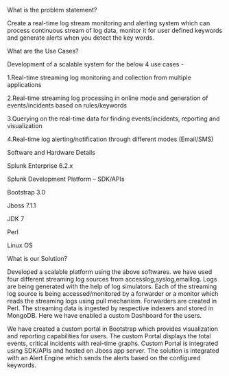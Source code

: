 What is the problem statement?

Create a real-time log stream monitoring and alerting system which can process continuous stream of log data, monitor it for user defined keywords and generate alerts when you detect the key words. 


What are the Use Cases?

Development of a scalable system for the below 4 use cases -

1.Real-time streaming log monitoring and collection from multiple applications

2.Real-time streaming log processing in online mode and generation of events/incidents based on rules/keywords

3.Querying on the real-time data for finding events/incidents, reporting and visualization

4.Real-time log alerting/notification through different modes (Email/SMS) 


Software and Hardware Details

Splunk Enterprise 6.2.x

Splunk Development Platform – SDK/APIs

Bootstrap 3.0

Jboss 7.1.1

JDK 7

Perl

Linux OS


What is our Solution?

Developed a scalable platform using the above softwares. we have used four different streaming log sources from accesslog,syslog,emaillog. Logs are being generated with the help of log simulators. Each of the streaming log source is being accessed/monitored by a forwarder or a monitor which reads the streaming logs using pull mechanism. Forwarders are created in Perl. The streaming data is ingested by respective indexers and stored in MongoDB. Here we have enabled a custom Dashboard for the users.

We have created a custom portal in Bootstrap which provides visualization and reporting capabilities for users. The custom Portal displays the total events, critical incidents with real-time graphs. Custom Portal is integrated using SDK/APIs and hosted on Jboss app server.  The solution is integrated with an Alert Engine which sends the alerts based on the configured keywords.
